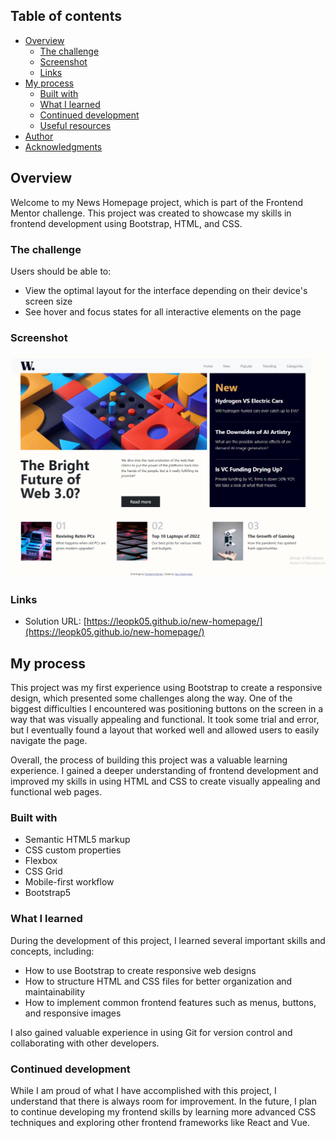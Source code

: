 ## Table of contents

- [Overview](#overview)
    - [The challenge](#the-challenge)
    - [Screenshot](#screenshot)
    - [Links](#links)
- [My process](#my-process)
    - [Built with](#built-with)
    - [What I learned](#what-i-learned)
    - [Continued development](#continued-development)
    - [Useful resources](#useful-resources)
- [Author](#author)
- [Acknowledgments](#acknowledgments)

## Overview

Welcome to my News Homepage project, which is part of the Frontend Mentor challenge. This project was created to showcase my skills in frontend development using Bootstrap, HTML, and CSS.

### The challenge

Users should be able to:

- View the optimal layout for the interface depending on their device's screen size
- See hover and focus states for all interactive elements on the page

### Screenshot

![](./myImplementation.png)

### Links

- Solution URL: [https://leopk05.github.io/new-homepage/](https://leopk05.github.io/new-homepage/)

## My process

This project was my first experience using Bootstrap to create a responsive design, which presented some challenges along the way. One of the biggest difficulties I encountered was positioning buttons on the screen in a way that was visually appealing and functional. It took some trial and error, but I eventually found a layout that worked well and allowed users to easily navigate the page.

Overall, the process of building this project was a valuable learning experience. I gained a deeper understanding of frontend development and improved my skills in using HTML and CSS to create visually appealing and functional web pages.

### Built with

- Semantic HTML5 markup
- CSS custom properties
- Flexbox
- CSS Grid
- Mobile-first workflow
- Bootstrap5


### What I learned

During the development of this project, I learned several important skills and concepts, including:

- How to use Bootstrap to create responsive web designs
- How to structure HTML and CSS files for better organization and maintainability
- How to implement common frontend features such as menus, buttons, and responsive images

I also gained valuable experience in using Git for version control and collaborating with other developers.


### Continued development

While I am proud of what I have accomplished with this project, I understand that there is always room for improvement. In the future, I plan to continue developing my frontend skills by learning more advanced CSS techniques and exploring other frontend frameworks like React and Vue.
